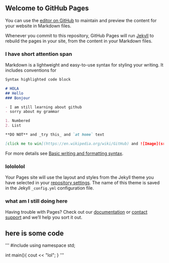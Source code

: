 ## Welcome to GitHub Pages

You can use the [editor on GitHub](https://github.com/muhTime/soreeyesartportfolio/edit/gh-pages/index.md) to maintain and preview the content for your website in Markdown files.

Whenever you commit to this repository, GitHub Pages will run [Jekyll](https://jekyllrb.com/) to rebuild the pages in your site, from the content in your Markdown files.

### I have short attention span

Markdown is a lightweight and easy-to-use syntax for styling your writing. It includes conventions for

```markdown
Syntax highlighted code block

# HOLA
## Hello
### Bonjour

- I am still learning about github
- sorry about my grammar

1. Numbered
2. List

**DO NOT** and _try this_ and `at home` text

[click me to win](https://en.wikipedia.org/wiki/GitHub) and ![Image](src)
```

For more details see [Basic writing and formatting syntax](https://docs.github.com/en/github/writing-on-github/getting-started-with-writing-and-formatting-on-github/basic-writing-and-formatting-syntax).

### lolololol

Your Pages site will use the layout and styles from the Jekyll theme you have selected in your [repository settings](https://github.com/muhTime/soreeyesartportfolio/settings/pages). The name of this theme is saved in the Jekyll `_config.yml` configuration file.

### what am I still doing here

Having trouble with Pages? Check out our [documentation](https://docs.github.com/categories/github-pages-basics/) or [contact support](https://support.github.com/contact) and we’ll help you sort it out.


## here is some code

'''
#include <iostream>
using namespace std;
  
int main(){
  cout << "lol";
  }
'''
